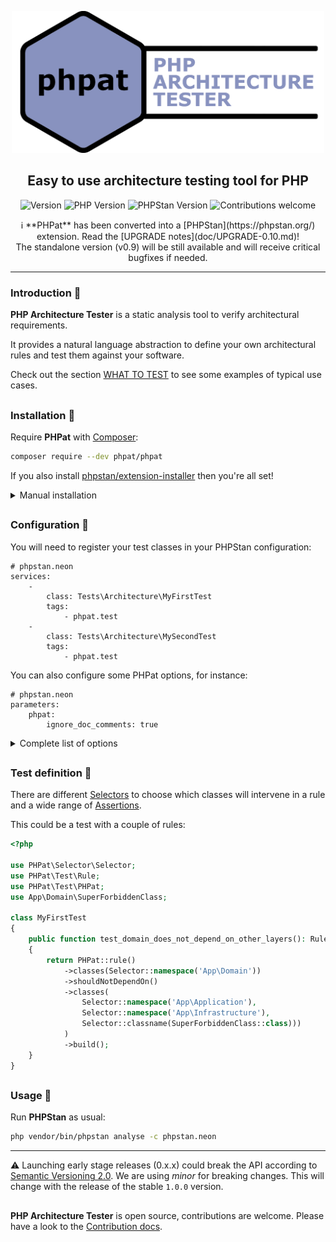 <p align="center">
    <img width="500px" src="https://raw.githubusercontent.com/carlosas/phpat/master/.github/logo.png" alt="PHP Architecture Tester">
</p>
<h2 align="center">Easy to use architecture testing tool for PHP</h2>
<p align="center">
	<a>
		<img src="https://img.shields.io/packagist/v/phpat/phpat?label=last%20version&style=for-the-badge" alt="Version">
    </a>
	<a>
		<img src="https://img.shields.io/packagist/php-v/phpat/phpat?style=for-the-badge" alt="PHP Version">
	</a>
	<a>
		<img src="https://img.shields.io/badge/phpstan-%5E1.3-blue?style=for-the-badge" alt="PHPStan Version">
	</a>
	<a>
		<img src="https://img.shields.io/badge/contributions-welcome-green.svg?style=for-the-badge" alt="Contributions welcome">
	</a>
</p>
<p align="center">
ℹ️ **PHPat** has been converted into a [PHPStan](https://phpstan.org/) extension. Read the [UPGRADE notes](doc/UPGRADE-0.10.md)!
<br />
The standalone version (v0.9) will be still available and will receive critical bugfixes if needed.
</p>

<hr />

### Introduction 📜

**PHP Architecture Tester** is a static analysis tool to verify architectural requirements.

It provides a natural language abstraction to define your own architectural rules and test them against your software.

Check out the section [WHAT TO TEST](doc/WHAT_TO_TEST.md) to see some examples of typical use cases.


<h2></h2>

### Installation 💽

Require **PHPat** with [Composer](https://getcomposer.org/):
```bash
composer require --dev phpat/phpat
```

If you also install [phpstan/extension-installer](https://github.com/phpstan/extension-installer) then you're all set!

<details>
  <summary>Manual installation</summary>

If you don't want to use `phpstan/extension-installer`, enable the extension in your PHPStan configuration:
```neon
# phpstan.neon
includes:
    - vendor/phpat/phpat/extension.neon
```
</details>

<h2></h2>

### Configuration 🔧

You will need to register your test classes in your PHPStan configuration:
```neon
# phpstan.neon
services:
    -
        class: Tests\Architecture\MyFirstTest
        tags:
            - phpat.test
    -
        class: Tests\Architecture\MySecondTest
        tags:
            - phpat.test
```
You can also configure some PHPat options, for instance:
```neon
# phpstan.neon
parameters:
    phpat:
        ignore_doc_comments: true
```

<details><summary>Complete list of options</summary>
<br />

| Name                                      | Description                                           |   Default    |
|-------------------------------------------|-------------------------------------------------------|:------------:|
| `ignore_doc_comments`                     | Ignore relations on Doc Comments                      |   *false*    |

</details>

<h2></h2>

### Test definition 📓

There are different [Selectors](doc/SELECTORS.md) to choose which classes will intervene in a rule and a wide range of [Assertions](doc/ASSERTIONS.md).

This could be a test with a couple of rules:

```php
<?php

use PHPat\Selector\Selector;
use PHPat\Test\Rule;
use PHPat\Test\PHPat;
use App\Domain\SuperForbiddenClass;

class MyFirstTest
{
    public function test_domain_does_not_depend_on_other_layers(): Rule
    {
        return PHPat::rule()
            ->classes(Selector::namespace('App\Domain'))
            ->shouldNotDependOn()
            ->classes(
                Selector::namespace('App\Application'),
                Selector::namespace('App\Infrastructure'),
                Selector::classname(SuperForbiddenClass::class)))
            )
            ->build();
    }
}
```

<h2></h2>

### Usage 🚀

Run **PHPStan** as usual:
```bash
php vendor/bin/phpstan analyse -c phpstan.neon
```

<hr>

⚠ Launching early stage releases (0.x.x) could break the API according to [Semantic Versioning 2.0](https://semver.org/).
We are using *minor* for breaking changes. This will change with the release of the stable `1.0.0` version.

<h2></h2>

**PHP Architecture Tester** is open source, contributions are welcome. Please have a look to the [Contribution docs](.github/CONTRIBUTING.md).
